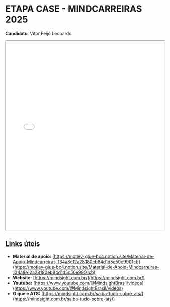 # ETAPA CASE - MINDCARREIRAS 2025

**Candidato**: Vitor Feijó Leonardo<br>

<iframe src="./assets/mindcarreiras.pdf" width="100%" height="600px"></iframe>

## Links úteis

- **Material de apoio:** [https://motley-glue-bc4.notion.site/Material-de-Apoio-Mindcarreiras-134a8e12a28180eb84d1d5c50e9901cb](https://motley-glue-bc4.notion.site/Material-de-Apoio-Mindcarreiras-134a8e12a28180eb84d1d5c50e9901cb)
- **Website:** [https://mindsight.com.br/](https://mindsight.com.br/)
- **Youtube:** [https://www.youtube.com/@MindsightBrasil/videos](https://www.youtube.com/@MindsightBrasil/videos) 
- **O que é ATS:** [https://mindsight.com.br/saiba-tudo-sobre-ats/](https://mindsight.com.br/saiba-tudo-sobre-ats/)